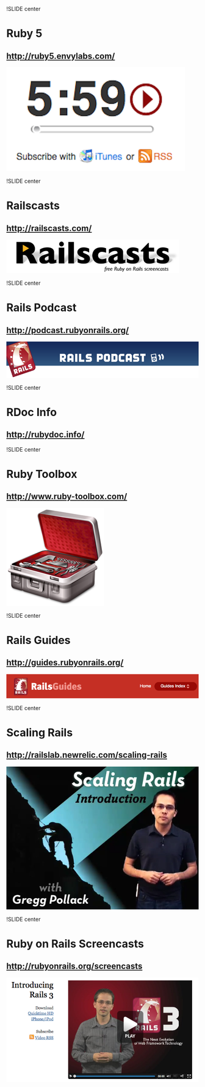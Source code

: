 !SLIDE center
# Ruby 5
## http://ruby5.envylabs.com/

![](ruby5.png)

!SLIDE center
# Railscasts
## http://railscasts.com/

![](railscasts.png)

!SLIDE center
# Rails Podcast
## http://podcast.rubyonrails.org/

![](rails-podcast.png)

!SLIDE center
# RDoc Info
## http://rubydoc.info/

!SLIDE center
# Ruby Toolbox
## http://www.ruby-toolbox.com/

![](ruby_toolbox.png)

!SLIDE center
# Rails Guides
## http://guides.rubyonrails.org/

![](rails_guides.png)

!SLIDE center
# Scaling Rails
## http://railslab.newrelic.com/scaling-rails

![](scaling_rails.png)

!SLIDE center
# Ruby on Rails Screencasts
## http://rubyonrails.org/screencasts

![](rails_screencasts.png)



